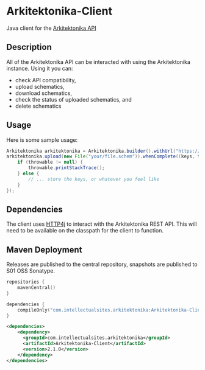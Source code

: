 # Arkitektonika-Client
Java client for the [Arkitektonika API](https://github.com/IntellectualSites/Arkitektonika)

## Description

All of the Arkitektonika API can be interacted with using the Arkitektonika instance. Using it you can:
- check API compatibility,
- upload schematics,
- download schematics,
- check the status of uploaded schematics, and
- delete schematics

## Usage

Here is some sample usage:

```java
Arkitektonika arkitektonika = Arkitektonika.builder().withUrl("https://your.url").build();
arkitektonika.upload(new File("your/file.schem")).whenComplete((keys, throwable) -> {
    if (throwable != null) {
        throwable.printStackTrace();
    } else {
        // ... store the keys, or whatever you feel like
    }
});
```

## Dependencies

The client uses [HTTP4j](https://github.com/Sauilitired/HTTP4J) to interact with the Arkitektonika
REST API. This will need to be available on the classpath for the client to function.

## Maven Deployment
Releases are published to the central repository, snapshots are published to S01 OSS Sonatype.

```kotlin
repositories {
    mavenCentral()
}

dependencies {
    compileOnly("com.intellectualsites.arkitektonika:Arkitektonika-Client:2.1.0")
}
```

```xml
<dependencies>
    <dependency>
      <groupId>com.intellectualsites.arkitektonika</groupId>
      <artifactId>Arkitektonika-Client</artifactId>
      <version>2.1.0</version>
    </dependency>
</dependencies>
```
